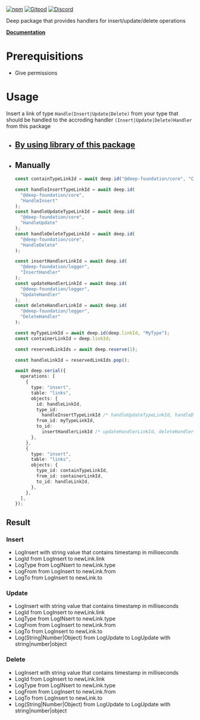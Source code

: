 [![npm](https://img.shields.io/npm/v/@deep-foundation/logger.svg)](https://www.npmjs.com/package/@deep-foundation/logger) 
[![Gitpod](https://img.shields.io/badge/Gitpod-ready--to--code-blue?logo=gitpod)](https://gitpod.io/#https://github.com/deep-foundation/logger) 
[![Discord](https://badgen.net/badge/icon/discord?icon=discord&label&color=purple)](https://discord.gg/deep-foundation)

Deep package that provides handlers for insert/update/delete operations

[**Documentation**](https://deep-foundation.github.io/logger/index.html)

# Prerequisitions
- Give permissions

# Usage
Insert a link of type `Handle(Insert|Update|Delete)` from your type that should be handled to the accroding handler `(Insert|Update|Delete)Handler` from this package

- ## [By using library of this package](https://deep-foundation.github.io/logger/functions/insertHandle.html#md:insert-a-handle-link)


- ## Manually
  ```ts
  const containTypeLinkId = await deep.id("@deep-foundation/core", "Contain");
  
  const handleInsertTypeLinkId = await deep.id(
    "@deep-foundation/core",
    "HandleInsert"
  );
  const handleUpdateTypeLinkId = await deep.id(
    "@deep-foundation/core",
    "HandleUpdate"
  );
  const handleDeleteTypeLinkId = await deep.id(
    "@deep-foundation/core",
    "HandleDelete"
  );
  
  const insertHandlerLinkId = await deep.id(
    "@deep-foundation/logger",
    "InsertHandler"
  );
  const updateHandlerLinkId = await deep.id(
    "@deep-foundation/logger",
    "UpdateHandler"
  );
  const deleteHandlerLinkId = await deep.id(
    "@deep-foundation/logger",
    "DeleteHandler"
  );
  
  const myTypeLinkId = await deep.id(deep.linkId, "MyType");
  const containerLinkId = deep.linkId;
  
  const reservedLinkIds = await deep.reserve(1);
  
  const handleLinkId = reservedLinkIds.pop();
  
  await deep.serial({
    operations: [
      {
        type: "insert",
        table: "links",
        objects: {
          id: handleLinkId,
          type_id:
            handleInsertTypeLinkId /* handleUpdateTypeLinkId, handleDeleteTypeLinkId */,
          from_id: myTypeLinkId,
          to_id:
            insertHandlerLinkId /* updateHandlerLinkId, deleteHandlerLinkId */,
        },
      },
      {
        type: "insert",
        table: "links",
        objects: {
          type_id: containTypeLinkId,
          from_id: containerLinkId,
          to_id: handleLinkId,
        },
      },
    ],
  });
  
  ```

## Result
### Insert
- LogInsert with string value that contains timestamp in milliseconds
- LogId from LogInsert to newLink.link
- LogType from LogINsert to newLink.type
- LogFrom from LogInsert to newLink.from
- LogTo from LogInsert to newLink.to

### Update
- LogInsert with string value that contains timestamp in milliseconds
- LogId from LogInsert to newLink.link
- LogType from LogINsert to newLink.type
- LogFrom from LogInsert to newLink.from
- LogTo from LogInsert to newLink.to
- Log(String|Number|Object) from LogUpdate to LogUpdate with string|number|object

### Delete
- LogInsert with string value that contains timestamp in milliseconds
- LogId from LogInsert to newLink.link
- LogType from LogINsert to newLink.type
- LogFrom from LogInsert to newLink.from
- LogTo from LogInsert to newLink.to
- Log(String|Number|Object) from LogUpdate to LogUpdate with string|number|object
